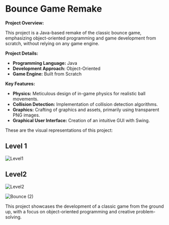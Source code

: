 # Bounce Game Remake

**Project Overview:**

This project is a Java-based remake of the classic bounce game, emphasizing object-oriented programming and game development from scratch, without relying on any game engine.

**Project Details:**

- **Programming Language:** Java
- **Development Approach:** Object-Oriented
- **Game Engine:** Built from Scratch

**Key Features:**

- **Physics:** Meticulous design of in-game physics for realistic ball movements.
- **Collision Detection:** Implementation of collision detection algorithms.
- **Graphics:** Crafting of graphics and assets, primarily using transparent PNG images.
- **Graphical User Interface:** Creation of an intuitive GUI with Swing.

These are the visual representations of this project:

## Level 1

![Level1](https://github.com/NathanZK/Bounce/assets/95658930/87d303c8-f7fa-4000-a0b3-6cfa77ff38f3)

## Level2

![Level2](https://github.com/NathanZK/Bounce/assets/95658930/7f9496da-cc5b-41b4-88c9-e0c83b88b7cb)

![Bounce (2)](https://github.com/NathanZK/Bounce/assets/95658930/1d3b7186-842c-444e-8dd9-86cbf6f51689)

This project showcases the development of a classic game from the ground up, with a focus on object-oriented programming and creative problem-solving.

